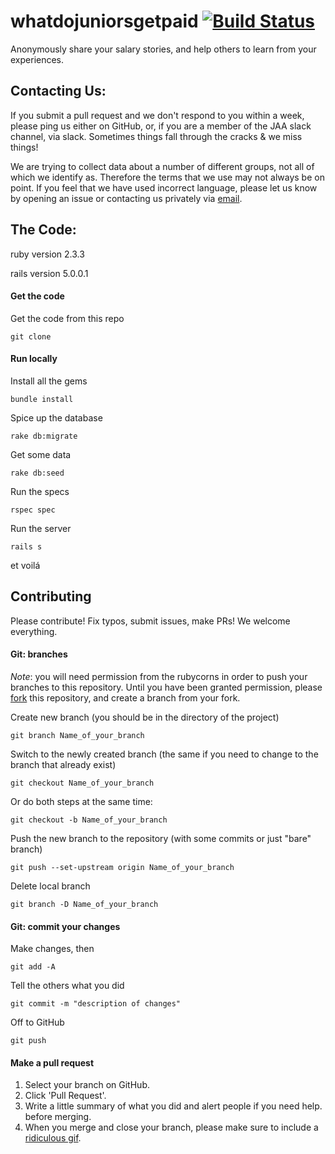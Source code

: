 # whatdojuniorsgetpaid [![Build Status](https://travis-ci.org/rubycorns/whatdojuniorsgetpaid.svg?branch=master)](https://travis-ci.org/rubycorns/whatdojuniorsgetpaid)

Anonymously share your salary stories, and help others to learn from your experiences.

## Contacting Us:

If you submit a pull request and we don't respond to you within a week, please ping us either on GitHub, or, if you are a member of the JAA slack channel, via slack. Sometimes things fall through the cracks & we miss things!

We are trying to collect data about a number of different groups, not all of which we identify as. Therefore the terms that we use may not always be on point. If you feel that we have used incorrect language, please let us know by opening an issue or contacting us privately via [email](us@juniorsareawesome.org).

## The Code:

ruby version 2.3.3

rails version 5.0.0.1

#### Get the code

Get the code from this repo

    git clone

#### Run locally

Install all the gems

    bundle install

Spice up the database

    rake db:migrate

Get some data

    rake db:seed

Run the specs

    rspec spec

Run the server

    rails s

et voilá

## Contributing

Please contribute! Fix typos, submit issues, make PRs! We welcome everything.

#### Git: branches

*Note*: you will need permission from the rubycorns in order to push your branches to this repository.
Until you have been granted permission, please [fork](https://help.github.com/articles/fork-a-repo/) this repository,
and create a branch from your fork.

Create new branch (you should be in the directory of the project)

    git branch Name_of_your_branch

Switch to the newly created branch (the same if you need to change to the branch that already exist)

    git checkout Name_of_your_branch

Or do both steps at the same time:

    git checkout -b Name_of_your_branch

Push the new branch to the repository (with some commits or just "bare" branch)

    git push --set-upstream origin Name_of_your_branch

Delete local branch

    git branch -D Name_of_your_branch


#### Git: commit your changes

Make changes, then

    git add -A

Tell the others what you did

    git commit -m "description of changes"

Off to GitHub

    git push

#### Make a pull request

1. Select your branch on GitHub.
2. Click 'Pull Request'.
3. Write a little summary of what you did and alert people if you need help.
before merging.
4. When you merge and close your branch, please make sure to include a [ridiculous gif](https://github.com/rubycorns/RailsGirlsApp/pull/281#issuecomment-64454385).
